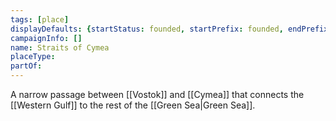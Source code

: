 ```yaml
---
tags: [place]
displayDefaults: {startStatus: founded, startPrefix: founded, endPrefix: destroyed, endStatus: destroyed}
campaignInfo: []
name: Straits of Cymea
placeType:
partOf:
---
```

A narrow passage between [[Vostok]] and [[Cymea]] that connects the [[Western Gulf]] to the rest of the [[Green Sea|Green Sea]]. 